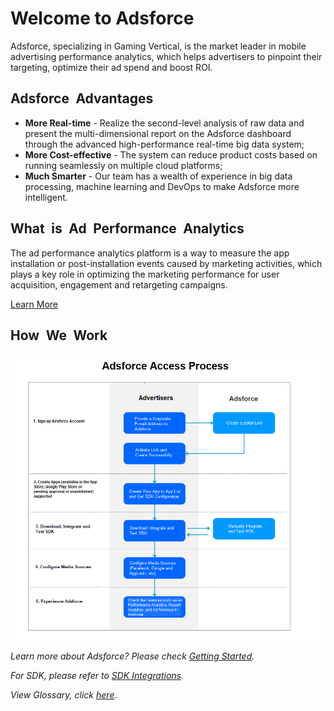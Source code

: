 Welcome to Adsforce
===================

Adsforce, specializing in Gaming Vertical, is the market leader in mobile advertising performance analytics, which helps advertisers to pinpoint their targeting, optimize their ad spend and boost ROI.

## Adsforce&ensp;Advantages

* **More Real-time** - Realize the second-level analysis of raw data and present the multi-dimensional report on the Adsforce dashboard through the advanced high-performance real-time big data system;
* **More Cost-effective** - The system can reduce product costs based on running seamlessly on multiple cloud platforms;
* **Much Smarter** - Our team has a wealth of experience in big data processing, machine learning and DevOps to make Adsforce more intelligent.

## What&ensp;is&ensp;Ad&ensp;Performance&ensp;Analytics

The ad performance analytics platform is a way to measure the app installation or post-installation events caused by marketing activities, which plays a key role in optimizing the marketing performance for user acquisition, engagement and retargeting campaigns.

 [Learn More](./advertising-effectiveness/README.md)

## How&ensp;We&ensp;Work

![1](1.png)

*Learn more about Adsforce? Please check [Getting Started](../get-started/README.md).* 

*For SDK, please refer to [SDK Integrations](../sdk-integrations/README.md).*

*View Glossary, click [here](../glossary/README.md).*

